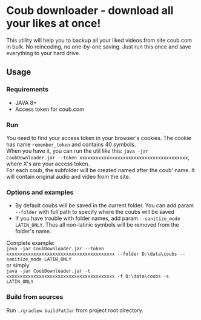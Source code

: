 # Coub downloader - download all your likes at once!
This utility will help you to backup all your liked videos from site coub.com in bulk. No reincoding, no one-by-one saving.
Just run this once and save everything to your hard drive.
## Usage
### Requirements
* JAVA 8+
* Access token for coub.com
### Run
You need to find your access token in your browser's cookies. The cookie has name `remember_token` and contains 40 symbols.<br>
When you have it, you can run the util like this: `java -jar CoubDownloader.jar --token xxxxxxxxxxxxxxxxxxxxxxxxxxxxxxxxxxxxxxxx`, 
where X's are your access token.<br>
For each coub, the subfolder will be created named after the coub' name. It will contain original audio and video from the site.
### Options and examples
* By default coubs will be saved in the current folder. You can add param `--folder` with full path to specify where the coubs will be saved
* If you have trouble with folder names, add param `--sanitize_mode LATIN_ONLY`. Thus all non-latinic symbols will be removed from the folder's name.

Complete example:<br>
`java -jar CoubDownloader.jar --token xxxxxxxxxxxxxxxxxxxxxxxxxxxxxxxxxxxxxxxx --folder D:\data\coubs --sanitize_mode LATIN_ONLY`<br>
or simply<br>
`java -jar CoubDownloader.jar -t xxxxxxxxxxxxxxxxxxxxxxxxxxxxxxxxxxxxxxxx -f D:\data\coubs -s LATIN_ONLY`
### Build from sources
Run `./gradlew buildFatJar` from project root directory. 
